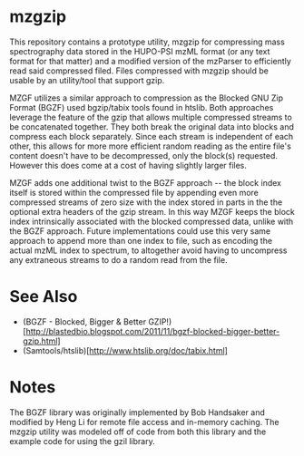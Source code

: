 # mzgzip

This repository contains a prototype utility, mzgzip for compressing mass spectrography data stored in the HUPO-PSI mzML format (or any text format for that matter) and a modified version of the mzParser to efficiently read said compressed filed.  Files compressed with mzgzip should be usable by an utility/tool that support gzip.

MZGF utilizes a similar approach to compression as the Blocked GNU Zip Format (BGZF) used bgzip/tabix tools found in htslib.  Both approaches leverage the feature of the gzip that allows multiple compressed streams to be concatenated together.  They both break the original data into blocks and compress each block separately.  Since each stream is independent of each other, this allows for more more efficient random reading as the entire file's content doesn't have to be decompressed, only the block(s) requested.  However this does come at a cost of having slightly larger files. 

MZGF adds one additional twist to the BGZF approach -- the block index itself is stored within the compressed file by appending even more compressed streams of zero size with the index stored in parts in the the optional extra headers of the gzip stream.  In this way MZGF keeps the block index intrinsically associated with the blocked compressed data, unlike with the BGZF approach.  Future implementations could use this very same approach to append more than one index to file, such as encoding the actual mzML index to spectrum, to altogether avoid having to uncompress any extraneous streams to do a random read from the file.

# See Also

* (BGZF - Blocked, Bigger & Better GZIP!)[http://blastedbio.blogspot.com/2011/11/bgzf-blocked-bigger-better-gzip.html]
* (Samtools/htslib)[http://www.htslib.org/doc/tabix.html]

# Notes

The BGZF library was originally implemented by Bob Handsaker and modified by Heng Li for remote file access and in-memory caching.  The mzgzip utility was modeled off of code from both this library and the example code for using the gzil
library.
